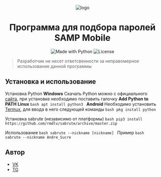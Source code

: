 <p align="center">
    <img alt="logo" src="https://samp-mobile.com/style/img/logo.png">
</p>

<h1 align="center">Программа для подбора паролей SAMP Mobile</h1>

<p align="center">
    <img alt="Made with Python" src="https://img.shields.io/badge/Made%20with-Python-%23FFD242?logo=python&logoColor=white">
    <img alt="License" src="https://img.shields.io/github/license/UHl0aG9uZWVy/SA-MP-Mobile-Bruteforce?style=flat-square)">
</p>

> Разработчик не несет ответсвенности за неправомерное использование данной программы

## Установка и использование
Установка Python
    **Windows**
    Скачать Python можно с официального [сайта](https://python.org/downloads), при установке необходимо поставить галочку **Add Python to PATH**
    **Linux**
    ```bash
    apt install python3
    ```
        **Android**
        Необходимо установить [Termux](https://play.google.com/store/apps/details?id=com.termux), для ввода в него следующей команды
        ```bash
        pkg install python
        ```

Установка sabrute (независимо от платформы)
    ```bash
    pip3 install https://github.com/rmdlv/sabrute/archive/master.zip
    ```

Использование
    ```bash
    sabrute --nickname [nickname]
    ```
    Пример
    ```bash
    sabrute --nickname Andre_Sucre
    ```

## Автор
- [VK](https://vk.com/vegvs)
- [TG](https://t.me/pycharmgovno)
